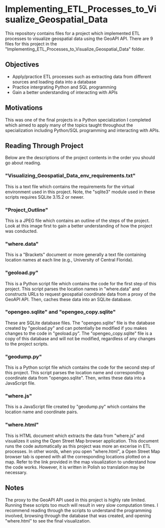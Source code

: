 # Implementing_ETL_Processes_to_Visualize_Geospatial_Data
This repository contains files for a project which implemented ETL processes to visualize geospatial data using the GeoAPI API. There are 9 files for this project in the "Implementing_ETL_Processes_to_Visualize_Geospatial_Data" folder.

## Objectives
- Apply/practice ETL processes such as extracting data from different sources and loading data into a database
- Practice intergrating Python and SQL programming
- Gain a better understanding of interacting with APIs

## Motivations
This was one of the final projects in a Python specialization I completed which aimed to apply many of the topics taught throughout the specialization including Python/SQL programming and interacting with APIs.

## Reading Through Project
Below are the descriptions of the project contents in the order you should go about reading.

### "Visualizing_Geospatial_Data_env_requirements.txt"
This is a text file which contains the requirements for the virtual environment used in this project. Note, the "sqlite3" module used in these scripts requires SQLite 3.15.2 or newer.

### "Project_Outline"
This is a JPEG file which contains an outline of the steps of the project. Look at this image first to gain a better understanding of how the project was conducted.

### "where.data"
This is a "Brackets" document or more generally a text file containing location names at each line (e.g., University of Central Florida).

### "geoload.py"
This is a Python script file which contains the code for the first step of this project. This script parses the location names in "where.data" and constructs URLs to request geospatial coordinate data from a proxy of the GeoAPI API. Then, caches these data into an SQLite database.

### "opengeo.sqlite" and "opengeo_copy.sqlite"
These are SQLite database files. The "opengeo.sqlite" file is the database created by "geoload.py" and can potentially be modified if you makes changes to the code in "geoload.py". The "opengeo_copy.sqlite" file is a copy of this database and will not be modified, regardless of any changes to the project scripts. 

### "geodump.py"
This is a Python script file which contains the code for the second step of this project. This script parses the location name and corresponding coordinate data from "opengeo.sqlite". Then, writes these data into a JavaScript file.

### "where.js" 
This is a JavaScript file created by "geodump.py" which contains the location name and coordinate pairs. 

### "where.html"
This is HTML document which extracts the data from "where.js" and visualizes it using the Open Street Map browser application. This document runs the code automatically as this project was more an excerise in ETL processes. In other words, when you open "where.html", a Open Street Map browser tab is opened with all the corresponding locations plotted on a map. Refer to the link provided in the map visualization to understand how the code works. However, it is written in Polish so translation may be necessary.

## Notes
The proxy to the GeoAPI API used in this project is highly rate limited. Running these scripts too much will result in very slow computation times. I recommend reading through the scripts to understand the programming involved, browsing through the database that was created, and opening "where.html" to see the final visualization.

